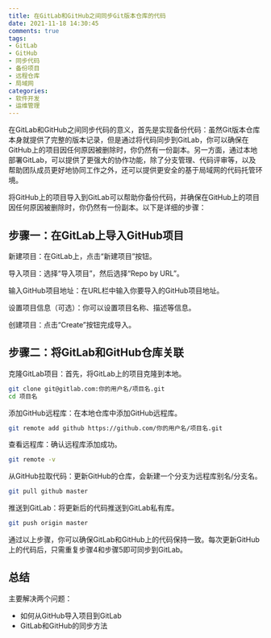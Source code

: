 ```yaml
---
title: 在GitLab和GitHub之间同步Git版本仓库的代码
date: 2021-11-18 14:30:45
comments: true
tags:
- GitLab
- GitHub
- 同步代码
- 备份项目
- 远程仓库
- 局域网
categories:
- 软件开发
- 运维管理
---
```



在GitLab和GitHub之间同步代码的意义，首先是实现备份代码：虽然Git版本仓库本身就提供了完整的版本记录，但是通过将代码同步到GitLab，你可以确保在GitHub上的项目因任何原因被删除时，你仍然有一份副本。另一方面，通过本地部署GitLab，可以提供了更强大的协作功能，除了分支管理、代码评审等，以及帮助团队成员更好地协同工作之外，还可以提供更安全的基于局域网的代码托管环境。

将GitHub上的项目导入到GitLab可以帮助你备份代码，并确保在GitHub上的项目因任何原因被删除时，你仍然有一份副本。以下是详细的步骤：

## 步骤一：在GitLab上导入GitHub项目

新建项目：在GitLab上，点击“新建项目”按钮。

导入项目：选择“导入项目”，然后选择“Repo by URL”。

输入GitHub项目地址：在URL栏中输入你要导入的GitHub项目地址。

设置项目信息（可选）：你可以设置项目名称、描述等信息。

创建项目：点击“Create”按钮完成导入。

## 步骤二：将GitLab和GitHub仓库关联

克隆GitLab项目：首先，将GitLab上的项目克隆到本地。

```bash
git clone git@gitlab.com:你的用户名/项目名.git
cd 项目名
```

添加GitHub远程库：在本地仓库中添加GitHub远程库。

```bash
git remote add github https://github.com/你的用户名/项目名.git
```

查看远程库：确认远程库添加成功。

```bash
git remote -v
```

从GitHub拉取代码：更新GitHub的仓库，会新建一个分支为远程库别名/分支名。

```bash
git pull github master
```

推送到GitLab：将更新后的代码推送到GitLab私有库。

```bash
git push origin master
```

通过以上步骤，你可以确保GitLab和GitHub上的代码保持一致。每次更新GitHub上的代码后，只需重复步骤4和步骤5即可同步到GitLab。

## 总结

主要解决两个问题：
- 如何从GitHub导入项目到GitLab
- GitLab和GitHub的同步方法


